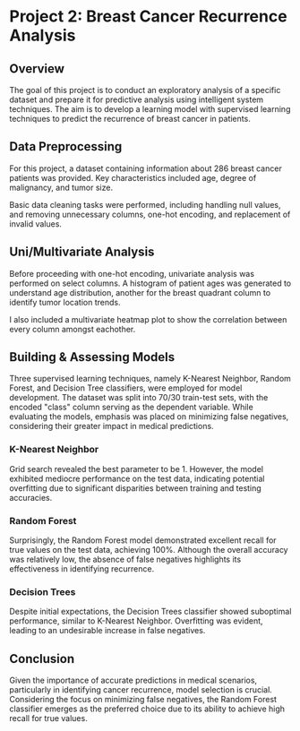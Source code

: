 # Project 2: Breast Cancer Recurrence Analysis

## Overview
The goal of this project is to conduct an exploratory analysis of a specific dataset and 
prepare it for predictive analysis using intelligent system techniques. The aim is to develop
a learning model with supervised learning techniques to predict the recurrence
of breast cancer in patients.

## Data Preprocessing
For this project, a dataset containing information about 286 breast cancer patients was 
provided. Key characteristics included age, degree of malignancy, and tumor size.

Basic data cleaning tasks were performed, including handling null values, and removing 
unnecessary columns, one-hot encoding, and replacement of invalid values.

## Uni/Multivariate Analysis
Before proceeding with one-hot encoding, univariate analysis was performed on select columns.
A histogram of patient ages was generated to understand age distribution, another for the breast 
quadrant column to identify tumor location trends.

I also included a multivariate heatmap plot to show the correlation between every column 
amongst eachother.

## Building & Assessing Models
Three supervised learning techniques, namely K-Nearest Neighbor, Random Forest, and Decision
Tree classifiers, were employed for model development. The dataset was split into 70/30 
train-test sets, with the encoded "class" column serving as the dependent variable. While 
evaluating the models, emphasis was placed on minimizing false negatives, considering their 
greater impact in medical predictions.

### K-Nearest Neighbor
Grid search revealed the best parameter to be 1. However, the model exhibited mediocre performance
on the test data, indicating potential overfitting due to significant disparities between training
and testing accuracies.

### Random Forest
Surprisingly, the Random Forest model demonstrated excellent recall for true values on the test 
data, achieving 100%. Although the overall accuracy was relatively low, the absence of false 
negatives highlights its effectiveness in identifying recurrence.

### Decision Trees
Despite initial expectations, the Decision Trees classifier showed suboptimal performance, 
similar to K-Nearest Neighbor. Overfitting was evident, leading to an undesirable increase in 
false negatives.

## Conclusion
Given the importance of accurate predictions in medical scenarios, particularly in 
identifying cancer recurrence, model selection is crucial. Considering the focus on minimizing 
false negatives, the Random Forest classifier emerges as the preferred choice due to its ability
to achieve high recall for true values.
